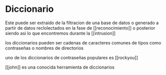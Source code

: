 # Diccionario

Este puede ser extraido de la filtracion de una base de datos o generado a partir de datos reclolectados en la fase de [[reconocimiento]] o posterior siendo asi lo que encontremos durante la [[intrusion]]

los diccionarios pueden ser cadenas de caracteres comunes de tipos como contraseñas o nombres de directorios

uno de los diccionarios de contraseñas populares es [[rockyou]]

[[john]] es una conocida herramienta de diccionarios
